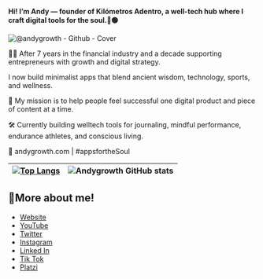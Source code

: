 <strong>Hi! I’m Andy — founder of **Kilómetros Adentro**, a well-tech hub where I craft digital tools for the soul.👋🟢</strong>


<!-- BANNER: "@andygrowth" -->
![@andygrowth - Github - Cover](https://github.com/user-attachments/assets/596e817e-10bd-47ca-97a5-b057c3061324)

<!-- DESCRIPTION -->
🧘‍♂️ After 7 years in the financial industry and a decade supporting entrepreneurs with growth and digital strategy.

I now build minimalist apps that blend ancient wisdom, technology, sports, and wellness.

🌱 My mission is to help people feel successful one digital product and piece of content at a time.

🛠 Currently building welltech tools for journaling, mindful performance, endurance athletes, and conscious living.

🔗 andygrowth.com | #appsfortheSoul

|[![Top Langs](https://github-readme-stats.vercel.app/api/top-langs/?username=andygrowth&show_icons=true&theme=city_lights)](https://github.com/andygrowth/github-readme-stats)|![Andygrowth GitHub stats](https://github-readme-stats.vercel.app/api?username=andygrowth&show_icons=true&theme=city_lights)|
|---|---|

## 🤝More about me!

- [Website](https://andygrowth.com/ "Website")
- [YouTube](https://www.youtube.com/c/AndyGrowth "YouTube")
- [Twitter](https://twitter.com/andygrowth1 "Twitter")
- [Instagram](https://www.instagram.com/andygrowth1/ "Instagram")
- [Linked In](https://www.linkedin.com/in/andygrowth1/ "Linked In")
- [Tik Tok](https://www.tiktok.com/@andygrowth1?lang=en "Tik Tok")
- [Platzi](https://platzi.com/p/andygrowth1/ "Platzi")
